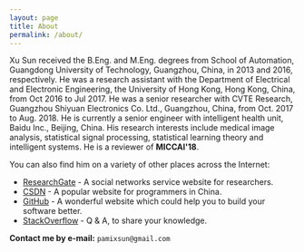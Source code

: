 ```yaml
---
layout: page
title: About
permalink: /about/
---
```


Xu Sun received the B.Eng. and M.Eng. degrees from School of Automation, Guangdong University of Technology, Guangzhou, China, in 2013 and 2016, respectively. 
He was a research assistant with the Department of Electrical and Electronic Engineering, the University of Hong Kong, Hong Kong, China, from Oct 2016 to Jul 2017. 
He was a senior researcher with CVTE Research, Guangzhou Shiyuan Electronics Co. Ltd., Guangzhou, China, from Oct. 2017 to Aug. 2018. 
He is currently a senior engineer with intelligent health unit, Baidu Inc., Beijing, China.
His research interests include medical image analysis, statistical signal processing, statistical learning theory and intelligent systems.
He is a reviewer of **MICCAI'18**.

You can also find him on a variety of other places across the Internet:

* [ResearchGate][researchgate] - A social networks service website for researchers.
* [CSDN][csdn] - A popular website for programmers in China.
* [GitHub][github] - A wonderful website which could help you to build your software better.
* [StackOverflow][stackoverflow] - Q & A, to share your knowledge.

**Contact me by e-mail:** `pamixsun@gmail.com`

[researchgate]: https://www.researchgate.net/profile/Xu_Sun12
[github]: http://www.github.com/PamixSun
[stackoverflow]: http://stackoverflow.com/users/3949420/xu-sun
[csdn]: http://blog.csdn.net/yunduanmuxue

